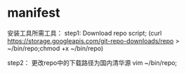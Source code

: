 # manifest

安装工具所需工具：
step1:
    Download repo script; (curl https://storage.googleapis.com/git-repo-downloads/repo > ~/bin/repo;chmod +x ~/bin/repo)

step2：
    更改repo中的下载路径为国内清华源
        vim ~/bin/repo;   
